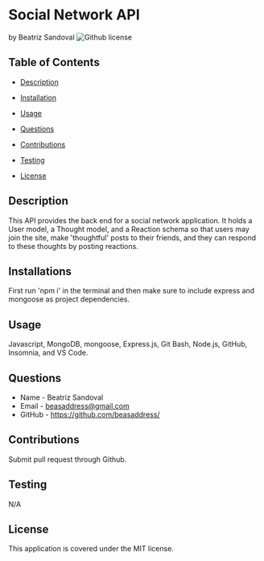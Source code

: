 # Social Network API
by Beatriz Sandoval ![Github license](https://img.shields.io/badge/license-MIT-yellowgreen.svg)

## Table of Contents

* [Description](#description)

* [Installation](#installations)

* [Usage](#usage)

* [Questions](#questions)

* [Contributions](#contributions)

* [Testing](#testing)

* [License](#license)


## Description
This API provides the back end for a social network application. It holds a User model, a Thought model, and a Reaction schema so that users may join the site, make 'thoughtful' posts to their friends, and they can respond to these thoughts by posting reactions.

## Installations
First run 'npm i' in the terminal and then make sure to include express and mongoose as project dependencies.

## Usage
Javascript, MongoDB, mongoose, Express.js, Git Bash, Node.js, GitHub, Insomnia, and VS Code.

## Questions 
* Name - Beatriz Sandoval
* Email - beasaddress@gmail.com
* GitHub - https://github.com/beasaddress/

## Contributions
Submit pull request through Github.

## Testing
N/A

## License
This application is covered under the MIT license.